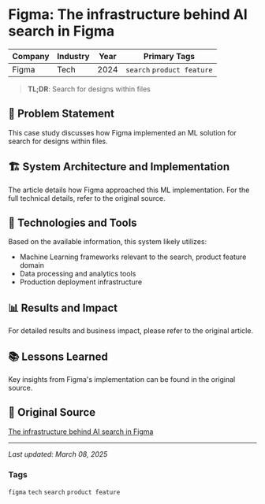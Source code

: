 # Figma: The infrastructure behind AI search in Figma

| Company | Industry | Year | Primary Tags | 
|---------|----------|------|--------------|
| Figma | Tech | 2024 | `search` `product feature` |

> **TL;DR**: Search for designs within files

## 📝 Problem Statement

This case study discusses how Figma implemented an ML solution for search for designs within files.

## 🏗️ System Architecture and Implementation

The article details how Figma approached this ML implementation. For the full technical details, refer to the original source.

## 🔧 Technologies and Tools

Based on the available information, this system likely utilizes:

- Machine Learning frameworks relevant to the search, product feature domain
- Data processing and analytics tools
- Production deployment infrastructure

## 📊 Results and Impact

For detailed results and business impact, please refer to the original article.

## 📚 Lessons Learned

Key insights from Figma's implementation can be found in the original source.

## 🔗 Original Source

[The infrastructure behind AI search in Figma](https://www.figma.com/blog/the-infrastructure-behind-ai-search-in-figma/)

---

*Last updated: March 08, 2025*

### Tags

`figma` `tech` `search` `product feature`

